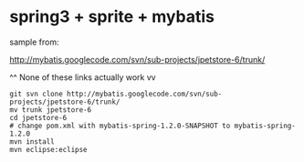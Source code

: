 # spring3 + sprite + mybatis

sample from:

http://mybatis.googlecode.com/svn/sub-projects/jpetstore-6/trunk/

^^ None of these links actually work vv

```
git svn clone http://mybatis.googlecode.com/svn/sub-projects/jpetstore-6/trunk/
mv trunk jpetstore-6
cd jpetstore-6
# change pom.xml with mybatis-spring-1.2.0-SNAPSHOT to mybatis-spring-1.2.0
mvn install
mvn eclipse:eclipse
```

